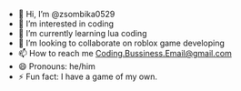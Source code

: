 - 👋 Hi, I’m @zsombika0529
- 👀 I’m interested in coding
- 🌱 I’m currently learning lua coding
- 💞️ I’m looking to collaborate on roblox game developing
- 📫 How to reach me Coding.Bussiness.Email@gmail.com
- 😄 Pronouns: he/him
- ⚡ Fun fact: I have a game of my own.

<!---
zsombika0529/zsombika0529 is a ✨ special ✨ repository because its `README.md` (this file) appears on your GitHub profile.
You can click the Preview link to take a look at your changes.
--->
